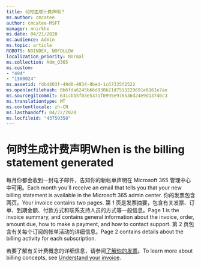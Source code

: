```yaml
---
title: 何时生成计费声明？
ms.author: cmcatee
author: cmcatee-MSFT
manager: mnirkhe
ms.date: 04/21/2020
ms.audience: Admin
ms.topic: article
ROBOTS: NOINDEX, NOFOLLOW
localization_priority: Normal
ms.collection: Adm_O365
ms.custom:
- "494"
- "1500024"
ms.assetid: fdbd403f-49d0-4934-9bed-1c67335f2522
ms.openlocfilehash: 0b6fda6245b66d938b21d7513229691e8161e7ae
ms.sourcegitcommit: 631cbb5f03e5371f0995e976536d24e9d13746c3
ms.translationtype: MT
ms.contentlocale: zh-CN
ms.lasthandoff: 04/22/2020
ms.locfileid: "43759358"
---
```

# <a name="when-is-the-billing-statement-generated"></a><span data-ttu-id="2426f-102">何时生成计费声明</span><span class="sxs-lookup"><span data-stu-id="2426f-102">When is the billing statement generated</span></span>

<span data-ttu-id="2426f-103">每月你都会收到一封电子邮件，告知你的新帐单声明在 Microsoft 365 管理中心中可用。</span><span class="sxs-lookup"><span data-stu-id="2426f-103">Each month you'll receive an email that tells you that your new billing statement is available in the Microsoft 365 admin center.</span></span> <span data-ttu-id="2426f-104">你的发票包含两页。</span><span class="sxs-lookup"><span data-stu-id="2426f-104">Your invoice contains two pages.</span></span> <span data-ttu-id="2426f-105">第 1 页是发票摘要，包含有关发票、订单、到期金额、付款方式和联系支持人员的方式等一般信息。</span><span class="sxs-lookup"><span data-stu-id="2426f-105">Page 1 is the invoice summary, and contains general information about the invoice, order, amount due, how to make a payment, and how to contact support.</span></span> <span data-ttu-id="2426f-106">第 2 页包含有关每个订阅的帐单活动的详细信息。</span><span class="sxs-lookup"><span data-stu-id="2426f-106">Page 2 contains details about the billing activity for each subscription.</span></span>
  
<span data-ttu-id="2426f-107">若要了解有关计费概念的详细信息，请参阅[了解你的发票](https://docs.microsoft.com/office365/admin/subscriptions-and-billing/understand-your-invoice)。</span><span class="sxs-lookup"><span data-stu-id="2426f-107">To learn more about billing concepts, see [Understand your invoice](https://docs.microsoft.com/office365/admin/subscriptions-and-billing/understand-your-invoice).</span></span>